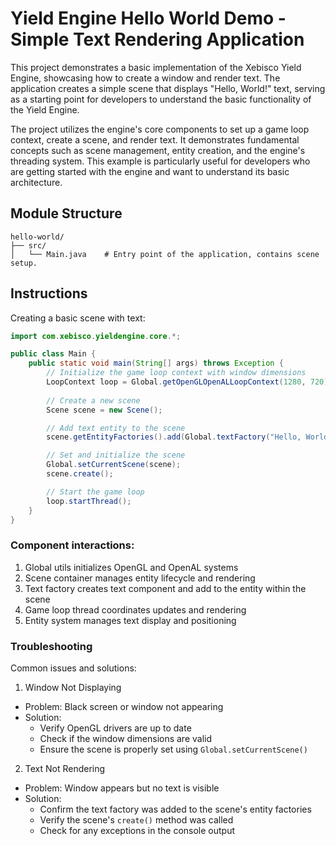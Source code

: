 # Yield Engine Hello World Demo - Simple Text Rendering Application

This project demonstrates a basic implementation of the Xebisco Yield Engine, showcasing how to create a window and render text. The application creates a simple scene that displays "Hello, World!" text, serving as a starting point for developers to understand the basic functionality of the Yield Engine.

The project utilizes the engine's core components to set up a game loop context, create a scene, and render text. It demonstrates fundamental concepts such as scene management, entity creation, and the engine's threading system. This example is particularly useful for developers who are getting started with the engine and want to understand its basic architecture.

## Module Structure
```
hello-world/
├── src/
│   └── Main.java    # Entry point of the application, contains scene setup.
```

## Instructions

Creating a basic scene with text:
```java
import com.xebisco.yieldengine.core.*;

public class Main {
    public static void main(String[] args) throws Exception {
        // Initialize the game loop context with window dimensions
        LoopContext loop = Global.getOpenGLOpenALLoopContext(1280, 720);
        
        // Create a new scene
        Scene scene = new Scene();

        // Add text entity to the scene
        scene.getEntityFactories().add(Global.textFactory("Hello, World!"));

        // Set and initialize the scene
        Global.setCurrentScene(scene);
        scene.create();

        // Start the game loop
        loop.startThread();
    }
}
```

### Component interactions:
1. Global utils initializes OpenGL and OpenAL systems
2. Scene container manages entity lifecycle and rendering
3. Text factory creates text component and add to the entity within the scene
4. Game loop thread coordinates updates and rendering
5. Entity system manages text display and positioning

### Troubleshooting
Common issues and solutions:

1. Window Not Displaying
- Problem: Black screen or window not appearing
- Solution:
    * Verify OpenGL drivers are up to date
    * Check if the window dimensions are valid
    * Ensure the scene is properly set using `Global.setCurrentScene()`

2. Text Not Rendering
- Problem: Window appears but no text is visible
- Solution:
    * Confirm the text factory was added to the scene's entity factories
    * Verify the scene's `create()` method was called
    * Check for any exceptions in the console output